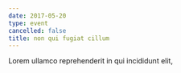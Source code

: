 ```yaml
---
date: 2017-05-20
type: event
cancelled: false
title: non qui fugiat cillum
---
```

Lorem ullamco reprehenderit in qui incididunt elit,